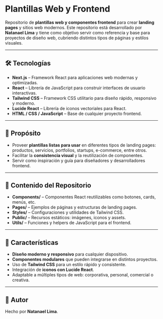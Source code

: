 # Plantillas Web y Frontend

Repositorio de **plantillas web y componentes frontend** para crear **landing pages** y sitios web modernos. Este repositorio está desarrollado por **Natanael Lima** y tiene como objetivo servir como referencia y base para proyectos de diseño web, cubriendo distintos tipos de páginas y estilos visuales.

---

## 🛠 Tecnologías

- **Next.js** – Framework React para aplicaciones web modernas y optimizadas.
- **React** – Librería de JavaScript para construir interfaces de usuario interactivas.
- **Tailwind CSS** – Framework CSS utilitario para diseño rápido, responsivo y moderno.
- **Lucide React** – Librería de iconos vectoriales para React.
- **HTML / CSS / JavaScript** – Base de cualquier proyecto frontend.

---

## 🎨 Propósito

- Proveer **plantillas listas para usar** en diferentes tipos de landing pages: productos, servicios, portfolios, startups, e-commerce, entre otros.
- Facilitar la **consistencia visual** y la reutilización de componentes.
- Servir como inspiración y guía para diseñadores y desarrolladores frontend.

---

## 📂 Contenido del Repositorio

- **Components/** – Componentes React reutilizables como botones, cards, menús, etc.
- **Pages/** – Ejemplos de páginas y estructuras de landing pages.
- **Styles/** – Configuraciones y utilidades de Tailwind CSS.
- **Public/** – Recursos estáticos: imágenes, iconos y assets.
- **Utils/** – Funciones y helpers de JavaScript para el frontend.

---

## 🌟 Características

- **Diseño moderno y responsivo** para cualquier dispositivo.
- **Componentes modulares** que pueden integrarse en distintos proyectos.
- Uso de **Tailwind CSS** para un estilo rápido y consistente.
- Integración de **iconos con Lucide React**.
- Adaptable a múltiples tipos de web: corporativa, personal, comercial o creativa.

---

## 📝 Autor

Hecho por **Natanael Lima**.
